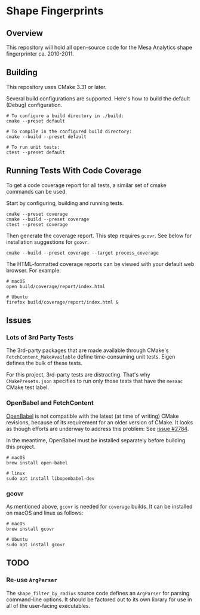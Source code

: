 # Shape Fingerprints

## Overview

This repository will hold all open-source code for the Mesa Analytics shape fingerprinter ca. 2010-2011.

## Building

This repository uses CMake 3.31 or later.

Several build configurations are supported. Here's how to build the default (Debug) configuration.

```shell
# To configure a build directory in ./build:
cmake --preset default

# To compile in the configured build directory:
cmake --build --preset default

# To run unit tests:
ctest --preset default
```

## Running Tests With Code Coverage

To get a code coverage report for all tests, a similar set of cmake commands can be used.

Start by configuring, building and running tests.

```shell
cmake --preset coverage
cmake --build --preset coverage
ctest --preset coverage
```

Then generate the coverage report. This step requires `gcovr`. See below for installation suggestions for `gcovr`.

```shell
cmake --build --preset coverage --target process_coverage
```

The HTML-formatted coverage reports can be viewed with your default web browser. For example:

```shell
# macOS
open build/coverage/report/index.html

# Ubuntu
firefox build/coverage/report/index.html &
```

## Issues

### Lots of 3rd Party Tests

The 3rd-party packages that are made available through CMake's `FetchContent_MakeAvailable` define time-consuming unit tests. Eigen defines the bulk of these tests.

For this project, 3rd-party tests are distracting. That's why `CMakePresets.json` specifies to run only those tests that have the `mesaac` CMake test label.

### OpenBabel and FetchContent

[OpenBabel](https://github.com/openbabel/openbabel) is not compatible with the latest (at time of writing) CMake revisions, because of its requirement for an older version of CMake. It looks as though efforts are underway to address this problem: See [issue #2784](https://github.com/openbabel/openbabel/pull/2784).

In the meantime, OpenBabel must be installed separately before building this project.

```shell
# macOS
brew install open-babel

# linux
sudo apt install libopenbabel-dev
```

### gcovr

As mentioned above, `gcovr` is needed for `coverage` builds. It can be installed on macOS and linux as follows:

```shell
# macOS
brew install gcovr

# Ubuntu
sudo apt install gcovr
```

## TODO

### Re-use `ArgParser`

The `shape_filter_by_radius` source code defines an `ArgParser` for parsing command-line options. It should be factored out to its own library for use in all of the user-facing executables.
